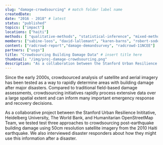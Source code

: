 ```yaml
---
slug: "damage-crowdsourcing" # match folder label name
createdDate:
date: "2016 - 2018" # latest 
status: "published"
topics: ["impact"]
locations: ["haiti"]
methods: [ "qualitative-methods", "statistical-inference", "mixed-methods", "surveys"]
members: ["sabine-loos", "david-lallemant", "karen-barns", "robert-soden", "gitanjali-bhattacharjee", "melanie-eckle", "benjamin-herfort"] # insert your slug 
content: ["radcrowd-report","damage-demandsurvey", "radcrowd-11NCEE"]
partners: ["usgs"]
title: "Crowdsourcing Building Damage Data" # insert title here
thumbnail: "/img/proj-damage-crowdsourcing.png"
description: "As a collaboration between the Stanford Urban Resilience Inititative, Heidelberg University, The World Bank, and Humanitarian OpenStreetMap Team, this project compares three approaches to crowdsourcing building damage data using satellite imagery to inform disaster response decisions." # insert a one sentence description here
---
```

Since the early 2000s, crowdsourced analysis of satellite and aerial imagery has been tested as a way to rapidly determine areas with building damage after major disasters. Compared to traditional field-based damage assessments, crowdsourcing initiatives rapidly process extensive data over a large spatial extent and can inform many important emergency response and recovery decisions.

 As a collaborative project between the Stanford Urban Resilience Inititative, Heidelberg University, The World Bank, and Humanitarian OpenStreetMap Team, we tested test three approaches to crowdsourcing post-earthquake building damage using 50cm resolution satellite imagery from the 2010 Haiti earthquake. We also interviewed disaster responders about how they might use this information after a disaster.
